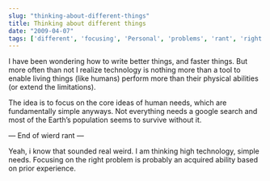 ```yaml
---
slug: "thinking-about-different-things"
title: Thinking about different things
date: "2009-04-07"
tags: ['different', 'focusing', 'Personal', 'problems', 'rant', 'right']
---
```

I have been wondering how to write better things, and faster things. But more often than not I realize technology is nothing more than a tool to enable living things (like humans) perform more than their physical abilities (or extend the limitations).

The idea is to focus on the core ideas of human needs, which are fundamentally simple anyways. Not everything needs a google search and most of the Earth’s population seems to survive without it.

— End of wierd rant —

Yeah, i know that sounded real weird. I am thinking high technology, simple needs. Focusing on the right problem is probably an acquired ability based on prior experience.
